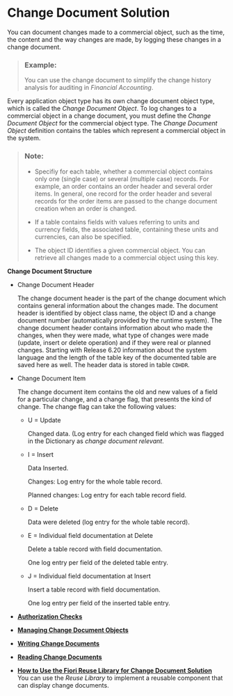 <!-- loio741220a1097d4b6ebff3a09c0dd35627 -->

# Change Document Solution

You can document changes made to a commercial object, such as the time, the content and the way changes are made, by logging these changes in a change document.

> ### Example:  
> You can use the change document to simplify the change history analysis for auditing in *Financial Accounting*.

Every application object type has its own change document object type, which is called the *Change Document Object*. To log changes to a commercial object in a change document, you must define the *Change Document Object* for the commercial object type. The *Change Document Object* definition contains the tables which represent a commercial object in the system.

> ### Note:  
> -   Specifiy for each table, whether a commercial object contains only one \(single case\) or several \(multiple case\) records. For example, an order contains an order header and several order items. In general, one record for the order header and several records for the order items are passed to the change document creation when an order is changed.
> 
> -   If a table contains fields with values referring to units and currency fields, the associated table, containing these units and currencies, can also be specified.
> 
> -   The object ID identifies a given commercial object. You can retrieve all changes made to a commercial object using this key.

**Change Document Structure**

-   Change Document Header

    The change document header is the part of the change document which contains general information about the changes made. The document header is identified by object class name, the object ID and a change document number \(automatically provided by the runtime system\). The change document header contains information about who made the changes, when they were made, what type of changes were made \(update, insert or delete operation\) and if they were real or planned changes. Starting with Release 6.20 information about the system language and the length of the table key of the documented table are saved here as well. The header data is stored in table `CDHDR`.

-   Change Document Item

    The change document item contains the old and new values of a field for a particular change, and a change flag, that presents the kind of change. The change flag can take the following values:

    -   U = Update

        Changed data. \(Log entry for each changed field which was flagged in the Dictionary as *change document relevant*.

    -   I = Insert

        Data Inserted.

        Changes: Log entry for the whole table record.

        Planned changes: Log entry for each table record field.

    -   D = Delete

        Data were deleted \(log entry for the whole table record\).

    -   E = Individual field documentation at Delete

        Delete a table record with field documentation.

        One log entry per field of the deleted table entry.

    -   J = Individual field documentation at Insert

        Insert a table record with field documentation.

        One log entry per field of the inserted table entry.


-   **[Authorization Checks](Authorization_Checks_40294a1.md "")**  

-   **[Managing Change Document Objects](Managing_Change_Document_Objects_0d84bb3.md "")**  

-   **[Writing Change Documents](Writing_Change_Documents_bf7a980.md "")**  

-   **[Reading Change Documents](Reading_Change_Documents_c34f02d.md "")**  

-   **[How to Use the Fiori Reuse Library for Change Document Solution](How_to_Use_the_Fiori_Reuse_Library_for_Change_Document_Solution_9cea375.md "You can use the Reuse Library to implement a reusable component
		that can display change documents.")**  
You can use the *Reuse Library* to implement a reusable component that can display change documents.

